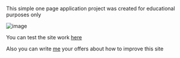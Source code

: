 This simple one page application project was created for educational purposes only

![image](https://github.com/user-attachments/assets/ee7cf2b9-8603-4ac3-ab73-c549d4a1d638)


You can test the site work [here](https://swoley-fit-by-cookie.netlify.app/)

Also you can write [me](https://t.me/EmilKa_Gg) your offers about how to improve this site 
